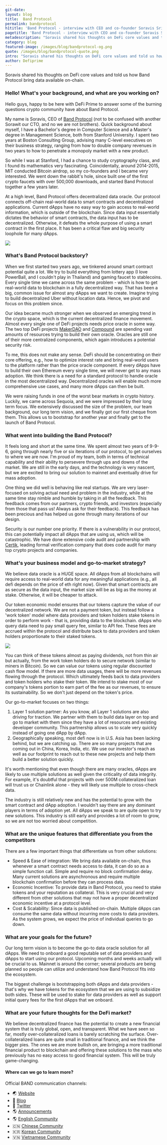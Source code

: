 ```yaml
---
git-date:
layout: blog
title:  Band Protocol
permalink: bandprotocol
h1title: 'Band Protocol - interview with CEO and co-founder Soravis Srinawakoon'
pagetitle: 'Band Protocol - interview with CEO and co-founder Soravis Srinawakoon'
metadescription: "Soravis shared his thoughts on DeFi core values and told us how Band Protocol bring data available on-chain."
category: blog
featured-image: /images/blog/bandprotocol-og.png
quote: /images/blog/bandprotocol-quote.png
intro: "Soravis shared his thoughts on DeFi core values and told us how Band Protocol bring data available on-chain."
author: Defiprime
---
```

Soravis shared his thoughts on DeFi core values and told us how Band Protocol bring data available on-chain.

### Hello! What's your background, and what are you working on?

Hello guys, happy to be here with DeFi Prime to answer some of the burning questions crypto community have about Band Protocol.

My name is Soravis, CEO of [Band Protocol](https://bandprotocol.com/) (not to be confused with another Sorawit our CTO, and no we are not brothers). Quick background about myself, I have a Bachelor's degree in Computer Science and a Master's degree in Management Science, both from Stanford University. I spent two years at Boston Consulting Group, advising many C-level executives on their business strategy, ranging from how to double company revenues in two years to how to penetrate a monopoly market with a new product.

So while I was at Stanford, I had a chance to study cryptography class, and I found its mathematics very fascinating. Coincidentally, around 2014-2015, MIT conducted Bitcoin airdrop, so my co-founders and I became very interested. We went down the rabbit's hole, since built one of the first crypto faucets with over 500,000 downloads, and started Band Protocol together a few years later.

At a high level, Band Protocol offers decentralized data oracle. Our protocol connects off-chain real-world data to smart contracts and decentralized applications. Current dApps have no easy way to gain access to real-world information, which is outside of the blockchain. Since data input essentially dictates the behavior of smart contracts, the data input has to be decentralized. Otherwise, it defeats the whole purpose of using a smart contract in the first place. It has been a critical flaw and big security loophole for many dApps.

![](/images/blog/bandprotocol1.png)

### What's Band Protocol backstory?

When we first started two years ago, we tinkered around smart contract potential quite a lot. We try to build everything from lottery app (I love PowerBall, and I couldn't play in Thailand) and gaming faucet to stablecoins. Every single time we came across the same problem - which is how to get real-world data to blockchain in a fully decentralized way. That has been a big, common issue for almost any dApps we want to create. Imagine trying to build decentralized Uber without location data. Hence, we pivot and focus on this problem since.

Our idea became much stronger when we observed an emerging trend in the crypto space, which is the current decentralized finance movement. Almost every single one of DeFi projects needs price oracle in some way. The two top DeFi projects [MakerDAO](https://makerdao.com) and [Compound](https://compound.finance) are spending vast amounts of resources trying to build their own oracle. Oracles are still one of their more centralized components, which again introduces a potential security risk.

To me, this does not make any sense. DeFi should be concentrating on their core offering, e.g., how to optimize interest rate and bring real-world users to the platform rather than the price oracle component. If every dApps have to build their own Ethereum every single time, we will never get to any mass adoption. We think there is a need for a standard protocol to handle oracle in the most decentralized way. Decentralized oracles will enable much more comprehensive use cases, and many more dApps can then be built.

We were raising funds in one of the worst bear markets in crypto history. Luckily, we came across Sequoia, and we were impressed by their long term focus. We extensively discussed the size of the problem, our team background, our long term vision, and we finally got our first cheque from them. This allows us to bootstrap for another year and finally get to the launch of Band Protocol.

### What went into building the Band Protocol?

It feels long and short at the same time. We spent almost two years of 9-9-6, going through nearly five or six iterations of our protocol, to get ourselves to where we are now. I'm proud of my team, both in terms of technical capability and their ability to persevere through ups and downs of the market. We are still in the early days, and the technology is very nascent, but we are excited to bring our solution to mainnet and eventually drive for mass adoption.

One thing we did well is behaving like real startups. We are very laser-focused on solving actual need and problem in the industry, while at the same time stay nimble and humble by taking in all the feedback. This feedback comes from our partners, crypto friends, and investors (especially from those that pass us! Always ask for their feedback). This feedback has been precious and has helped us gone through many iterations of our design.

Security is our number one priority. If there is a vulnerability in our protocol, this can potentially impact all dApps that are using us, which will be catastrophic. We have done extensive code audit and partnership with [Certik](https://certik.org/), leading formal verification company that does code audit for many top crypto projects and companies.

### What's your business model and go-to-market strategy?

We believe data oracle is a HUGE space. All dApps from all blockchains will require access to real-world data for any meaningful applications (e.g., all defi depends on the price of eth right now). Given that smart contracts are as secure as the data input, the market size will be as big as the money at stake. Otherwise, it will be cheaper to attack.

Our token economic model ensures that our tokens capture the value of our decentralized network. We are not a payment token, but instead follow a 'work token' model where data providers and token holders stake tokens in order to perform work - that is, providing data to the blockchain. dApps who query data need to pay small query fee, similar to API fee. These fees are accrued within the protocol and distribute back to data providers and token holders proportionate to their staked tokens.

![](/images/blog/bandprotocol4.jpg)

You can think of these tokens almost as paying dividends, not from thin air but actually, from the work token holders do to secure network (similar to miners in Bitcoin). So we can value our tokens using regular discounted cash flow model. If there are more data usages, there will be more revenues flowing through the protocol. Which ultimately feeds back to data providers and token holders who stake their token. We intend to stake most of our company's tokens portion to earn part of the fee as our revenues, to ensure its sustainability. So we don't just depend on the token's price.

Our go-to-market focuses on two things:

1. Layer 1 solution partner: As you know, all Layer 1 solutions are also driving for traction. We partner with them to build data layer on top and go to market with them since they have a lot of resources and existing developer community. This partnership allows us to scale very quickly instead of going one dApp by dApp.
2. Geographically speaking, most defi now is in U.S. Asia has been lacking behind, but we are catching up. There are so many projects that are coming out in China, Korea, India, etc. We use our investor's reach as well as our footprint to reach out to these new projects and help them build a better solution quickly.

It's worth mentioning that even though there are many oracles, dApps are likely to use multiple solutions as well given the criticality of data integrity. For example, it's doubtful that projects with over 500M collateralized loan will trust us or Chainlink alone - they will likely use multiple to cross-check data.

The industry is still relatively new and has the potential to grow with the smart contract and dApp adoption. I wouldn't say there are any dominant players in terms of adoption yet. All dApps we speak to are quite open to try new solutions. This industry is still early and provides a lot of room to grow, so we are not too worried about competition.

### What are the unique features that differentiate you from the competitors

There are a few important things that differentiate us from other solutions:
- Speed & Ease of integration: We bring data available on-chain, thus whenever a smart contract needs access to data, it can do so as a simple function call. Simple and require no block confirmation delay. Many current solutions are asynchronous and require multiple blockchain confirmation before they can process data.
- Economic Incentive: To provide data in Band Protocol, you need to stake tokens and your reputation as collateral. This is very crucial and very different from other solutions that may not have a proper decentralized economic incentive at a protocol level.
- Cost & Scalability: Since data is published on-chain. Multiple dApps can consume the same data without incurring more costs to data providers. As the system grows, we expect the price of individual queries to go down.


### What are your goals for the future?

Our long term vision is to become the go-to data oracle solution for all dApps. We need to onboard a good reputable set of data providers and dApps to start using our protocol.   Upcoming months and weeks actually will be crucial to us. Mainnet is around the corner; several products are being planned so people can utilize and understand how Band Protocol fits into the ecosystem.

The biggest challenge is bootstrapping both dApps and data providers - that's why we have tokens for the ecosystem that we are using to subsidize both sides. These will be used to stake for data providers as well as support initial query fees for the first dApps that we onboard.

### What are your future thoughts for the DeFi market?

We believe decentralized finance has the potential to create a new financial system that is truly global, open, and transparent. What we have seen so far, mostly over-collateralized loans is barely scratching the surface. Over-collateralized loans are quite small in traditional finance, and we think the bigger pies. The ones we are more bullish on, are bringing a more traditional financial product to blockchain and offering these solutions to the mass who previously has no easy access to good financial system. This will be truly game-changing.

#### Where can we go to learn more?

Official BAND communication channels:
- 🌏 [Website](https://bandprotocol.com)
- 📓 [Blog](https://medium.com/bandprotocol)
- 🔔 [Twitter](https://twitter.com/bandprotocol)
- 🌎 [Announcements](https://t.me/bandprotocolann)
- 🌎 [English Community](https://t.me/bandprotocol)
- 🇨🇳 [Chinese Community](https://t.me/bandprotocolCN)
- 🇰🇷 [Korean Community](https://t.me/bandprotocolKR)
- 🇻🇳 [Vietnamese Community](https://t.me/bandprotocolVN)
